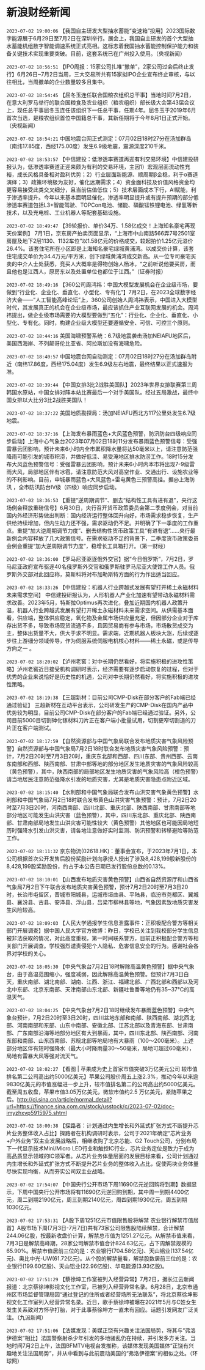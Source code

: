 # 新浪财经新闻
`2023-07-02 19:00:06` 【我国自主研发大型抽水蓄能“变速箱”投用】2023国际数字能源展于6月29日至7月2日在深圳举行。展会上，我国自主研发的首个大型抽水蓄能机组数字智能调速系统正式亮相。这标志着我国抽水蓄能控制保护能力和装备关键技术实现重要突破。目前，这套系统已在广州投入使用。（央视新闻）

`2023-07-02 18:56:51` 【IPO周报：15家公司扎堆“撤单”，2家公司过会后终止发行】6月26日~7月2日当周，三大交易所共有15家拟IPO企业宣布终止审核，与以往相比，当周撤单的企业数量较多且集中。

`2023-07-02 18:54:45` 【屈冬玉连任联合国粮农组织总干事】当地时间7月2日，在意大利罗马举行的联合国粮食及农业组织（粮农组织）部长级大会第43届会议上，现任总干事屈冬玉连任该组织下一任总干事，任期4年。屈冬玉于2019年6月首次当选，是粮农组织首位中国籍总干事，其新任期将于今年8月1日正式开始。（央视新闻）

`2023-07-02 18:54:21` 中国地震台网正式测定：07月02日18时27分在汤加群岛（南纬17.85度，西经175.00度）发生6.9级地震，震源深度210千米。

`2023-07-02 18:53:57` 【中信建投：低渗透率赛道再迎有利交易环境】中信建投研报认为，低渗透率赛道正迎来颇为有利的交易环境，主因1）宏观层面流动性充裕，成长风格具备相对盈利优势；2）行业层面新能源、顺周期β企稳，利于α赛道演绎；3）政策环境极为友好，催化远期需求；4）资金面科技及价值风格资金均更容易接受此类交叉细分，且当前估值低位；5）技术层面成本下行，AI赋能，利于渗透率提升。今年以来基本面明显催化，渗透率明显提升或有提升预期的部分低渗透率赛道包括L3+智能驾驶、TOPCon电池、储能、磷酸锰铁锂电池、绿氢等新技术，以及充电桩、工业机器人等配套基础设施。

`2023-07-02 18:49:47` 【39轮报价、单价34万、1.58亿成交！上海知名豪宅再现天价案例】 7月1日，京东房产拍卖页面显示，“上海市中山南路566弄7号2501室房屋及地下2层1130、1132车位”以1.58亿元的价格成交，较起拍价1.25亿元溢价26.4%。该套住宅所在小区即是上海知名豪宅绿城黄浦湾。以成交价计算，该套住宅成交单价为34.4万元/平方米，创下绿城黄浦湾成交新高。从一位专司豪宅买卖的中介人士处获悉，竞买人大概率是得物创始人杨冰，“之前听说他要买房，而且他也是江西人，原房东以及处置单位也都位于江西。”（证券时报）

`2023-07-02 18:49:16` 【360公司周鸿祎：中国大模型发展机会在企业级市场，要做到“行业化、企业化、垂直化、小型化、专有化”】7月2日，在2023全球数字经济大会——“人工智能高峰论坛”上，360公司创始人周鸿祎表示，中国进入大模型时代，其发展真正的机会在企业级市场，最应该抓住产业互联网发展的机会。周鸿祎提出，做企业级市场需要的大模型要做到“五化”：行业化、企业化、垂直化、小型化、专有化。同时，构建企业级大模型还要遵循安全、可信、可控三个原则。

`2023-07-02 18:44:16` 美国海啸预警系统：6.7级地震袭击汤加NEIAFU地区后，美国西海岸、不列颠哥伦比亚省、阿拉斯加没有海啸危险。

`2023-07-02 18:40:57` 中国地震台网自动测定：07月02日18时27分在汤加群岛附近（南纬17.86度，西经175.04度）发生6.9级左右地震，最终结果以正式速报为准。

`2023-07-02 18:39:44` 【中国女排3比2战胜美国队】2023年世界女排联赛第三周韩国水原站，中国女排对阵本站比赛最后一个对手美国队。经过五局激战，最终中国女排以大比分3比2战胜美国队！

`2023-07-02 18:37:22` 美国地质勘探局：汤加NEIAFU西北方117公里处发生6.7级地震。

`2023-07-02 18:37:16` 【上海发布暴雨蓝色+大风蓝色预警，防汛防台四级响应同步启动】上海中心气象台2023年07月02日18时11分发布暴雨蓝色预警信号：受强雷暴云团影响，预计未来6小时内全市累积降水量将达50毫米以上，请注意防范强降雨可能引发的城市积涝，并做好低洼、易受淹地区排水防涝工作。18时15分发布大风蓝色预警信号：受强雷暴云团影响，预计未来6小时内本市将出现7-9级雷雨大风，局部地区伴有冰雹，请注意防范大风对高空作业、交通出行、设施农业等的不利影响。目前，申城暴雨蓝色+大风蓝色+雷电黄色三预警高挂。据@上海防汛 ，全市防汛防台IV级（四级）响应同步启动。

`2023-07-02 18:36:53` 【重提“逆周期调节”、删去“结构性工具有进有退”，央行这场例会释放重磅信号】6月30日，央行召开货币政策委员会第二季度例会，对当前国内外经济形势做出判断：国内经济运行整体回升向好，市场需求稳步恢复，生产供给持续增加，但内生动力还不强，需求驱动仍不足。并明确了下一季度的工作重点。重提“加大逆周期调节力度”、删去结构性货币政策工具“有进有退”……央行最新例会内容释放了几大政策信号。在需求驱动不足的背景下，二季度货币政策委员会例会重提“加大逆周期调节力度”，稳增长工具箱打开。（第一财经）

`2023-07-02 18:36:00` 【罗马尼亚驱逐俄外交官】据“今日俄罗斯”，7月2日，罗马尼亚政府宣布驱逐40名俄罗斯外交官和俄罗斯驻罗马尼亚大使馆工作人员。俄罗斯外交部对此回应称，莫斯科将对布加勒斯特方面的行为作出适当回应。

`2023-07-02 18:33:26` 【中信建投：机器人行业跨越式发展有望打开稀土永磁材料未来需求空间】 中信建投研报认为，人形机器人产业化加速有望带动永磁材料需求改善。2023年5月，特斯拉Optimus再次进化，叠加近期国内机器人政策升温，机器人行业跨越式发展有望打开稀土永磁材料未来需求空间。从供需基本面看，供应端，整体供应稳定，氧化物及金属市场供应量充足，但因部分企业对于库存出货不多，导致市场现货流通不多，且因贸易商有参与市场，市场散货成交为主，整体出货量不大，供大于求不明显。需求端，近期机器人板块大涨，后续或逐步往上游细分领域传导，作为伺服系统伺服电机核心材料——稀土永磁，或是传导方向之一 。

`2023-07-02 18:20:02` 【泸州老窖：对中长期仍然看好，将实施积极的进攻性策略】泸州老窖近日接受机构调研时表示，经济需要有逐步启动恢复的过程，但对于优秀的企业来说恰好是历史性的机遇，公司对中长期仍然看好，将实施积极的进攻性策略。

`2023-07-02 18:19:38` 【三超新材：目前公司CMP-Disk在部分客户的Fab端已经通过验证】 三超新材在互动平台表示，公司研发生产的CMP-Disk在国内产品中优势较为明显，目前公司CMP-Disk在部分客户的Fab端已经通过验证。另外，公司目前5000目切割砷化镓材料刀片正在客户端小批量试用，切割更窄切割道的刀片正在客户端测试。

`2023-07-02 18:17:59` 【自然资源部与中国气象局联合发布地质灾害气象风险预警】自然资源部与中国气象局7月2日18时联合发布地质灾害气象风险预警：预计，7月2日20时至7月3日20时，重庆东北部和西部、四川东部、贵州西部、云南东南部和西部、陕西南部、甘肃中部等地的部分地区发生地质灾害的气象风险较高（黄色预警），其中，陕西南部的局部地区发生地质灾害的气象风险高（橙色预警）请当地居民注意防范强降水引发的地质灾害，尤其是地质灾害隐患点附近区域。

`2023-07-02 18:15:40` 【水利部和中国气象局联合发布山洪灾害气象黄色预警】水利部和中国气象局7月2日18时联合发布黄色山洪灾害气象预警：预计，7月2日20时至7月3日20时，河南西南部、四川北部、重庆北部、陕西南部、甘肃南部等地部分地区可能发生山洪灾害（蓝色预警），其中，四川东北部、重庆北部、陕西南部、甘肃南部局地发生山洪灾害可能性较大（黄色预警）其他地区也可能因局地短历时强降水引发山洪灾害，请各地注意做好实时监测、防汛预警和转移避险等防范工作。

`2023-07-02 18:11:32` 京东物流(02618.HK)：董事会宣布，于2023年7月1日，本公司根据首次公开发售后股份奖励计划向承授人授出了涉及8,428,199股新股份的8,428,199股奖励股份，约占于本公告日期已发行股份总数的0.13%。

`2023-07-02 18:10:01` 【山西发布地质灾害黄色预警】山西省自然资源厅和山西省气象局7月2日下午联合发布地质灾害黄色预警，预计7月2日20时至7月3日20时，长治市屯留区，晋城市阳城县，运城市垣曲县、平陆县，临汾市尧都区、翼城县、襄汾县、古县、安泽县、浮山县，吕梁市柳林县等地，气象因素致地质灾害发生风险较高。

`2023-07-02 18:09:03` 【人民大学通报学生信息泄露事件：正积极配合警方等相关部门开展调查】据中国人民大学官方微博：昨日，学校已关注到我校部分学生信息被非法获取的情况，对此高度重视，第一时间联系警方，目前正积极配合警方等相关部门开展调查。学校强烈谴责侵犯个人隐私、危害信息安全的行为。感谢社会各界对学校的关心。

`2023-07-02 18:05:30` 【中央气象台7月2日18时解除高温黄色预警】据中央气象台，由于高温范围缩小，强度减弱，因此解除高温黄色预警。但预计7月3日白天，重庆南部、湖北南部、湖南、江西、浙江、福建北部、广西北部和西部以及河北中东部、北京东南部、天津南部山东北部、新疆吐鲁番等地仍有35~37°C的高温天气。

`2023-07-02 18:04:25` 【中央气象台7月2日18时继续发布暴雨蓝色预警】中央气象台预计，7月2日20时至3日20时，四川盆地东部和南部、陕西南部、湖北西北部、河南南部和东部、山东中南部、安徽北部、江苏北部以及青海东部、甘肃南部、广东南部沿海等地部分地区有大到暴雨，其中，四川东北部、陕西南部、河南东部和南部、山东西南部、苏皖北部等地局地有大暴雨（100～200毫米）。上述部分地区伴有短时强降水（最大小时降雨量30～50毫米，局地可超过60毫米），局地有雷暴大风等强对流天气。

`2023-07-02 18:02:27` 【看图 | 苹果成为史上首家市值突破3万亿美元公司 较市值排名第二公司高出约5000亿美元】苹果公司股价周五上涨2.3%，推动今年以来逾9830亿美元的市值涨幅进一步上升，较市值排名第二的公司高出约5000亿美元。截至周五收盘，苹果市值3.05万亿美元，微软市值约2.5 万亿美元，紧随苹果之后。http://cj.sina.cn/article/normal_detail?url=https://finance.sina.com.cn/stock/usstock/c/2023-07-02/doc-imyzhxvp5915975.shtml

`2023-07-02 18:00:38` 【探路者：计划通过内生增长和外延式扩张方式不断提升芯片业务整体收入占比】探路者在机构调研时表示，公司于2021年确定“芯片业务+户外业务”双主业发展战略后，相继收购了北京芯能、G2 Touch公司，分别布局下一代显示技术Mini/Micro LED行业和触控IC行业，芯片业务定位是致力于成为高品质显示领域的IC领军者。从芯片业务体量层面的发展目标来看，公司计划通过内生增长和外延式扩张方式不断提升芯片业务的整体收入占比，促使两块业务体量尽快实现均衡，从而夯实公司双主业战略。

`2023-07-02 17:54:07` 【中国央行公开市场下周11690亿元逆回购将到期】数据显示，下周中国央行公开市场将有11690亿元逆回购到期，其中周一到期4400亿元，周二到期2190亿元，周三到期2140亿元，周四到期1930亿元，周五到期1030亿元。

`2023-07-02 17:53:31` 【A股下周1251亿元市值限售股将解禁 农业银行解禁市值居首】A股市场下周(7月3日-7月7日)共有73家公司限售股陆续解禁，合计解禁244.06亿股，按最新收盘价计算，解禁总市值为1251.27亿元。从解禁市值来看，7月3日是解禁高峰期，28家公司解禁市值合计824.63亿元，占下周解禁规模的65.90%。解禁市值居前三位的是：农业银行(704.58亿元)、天山铝业(137.54亿元)、奥比中光-UW(61.72亿元)。从个股的解禁量看，解禁股数居前三位的是：农业银行(199.60亿股)、天山铝业(22.96亿股)、华电能源(3.93亿股)。

`2023-07-02 17:51:29` 【蔡徐坤工作室被列入经营异常】7月2日，据长江云新闻报道：北京蔡徐坤影视文化工作室，已被列入经营异常名录。6月28日，北京市通州区市场监督管理局因“通过登记的住所或者经营场所无法联系”，将北京蔡徐坤影视文化工作室列入经营异常名录。近日，歌手蔡徐坤被曝在2021年5月与C姓女生发生关系致对方怀孕打胎，对于此事蔡徐坤方一直未有回应。话题引发网友广泛关注。（九派新闻）

`2023-07-02 17:51:06` 【法媒发现：美媒正饶有兴趣关注法国局势，将其与“弗洛伊德案”相比】法国警察射杀少年引发的多地骚乱仍在持续，并引发多方关注。当地时间7月2日上午，法国BFMTV电视台发推称，该媒体发现美国媒体“正饶有兴趣地关注法国局势”，并从中看到与此前震动美国的“弗洛伊德案”的相似之处。（环球网）

